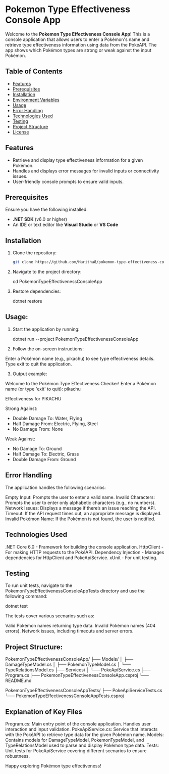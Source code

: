 # Pokemon Type Effectiveness Console App

Welcome to the **Pokemon Type Effectiveness Console App**! This is a console application that allows users to enter a Pokémon's name and retrieve type effectiveness information using data from the PokéAPI. The app shows which Pokémon types are strong or weak against the input Pokémon.

## Table of Contents

- [Features](#features)
- [Prerequisites](#prerequisites)
- [Installation](#installation)
- [Environment Variables](#environment-variables)
- [Usage](#usage)
- [Error Handling](#error-handling)
- [Technologies Used](#technologies-used)
- [Testing](#testing)
- [Project Structure](#project-structure)
- [License](#license)

## Features

- Retrieve and display type effectiveness information for a given Pokémon.
- Handles and displays error messages for invalid inputs or connectivity issues.
- User-friendly console prompts to ensure valid inputs.

## Prerequisites

Ensure you have the following installed:

- **.NET SDK** (v6.0 or higher)
- An IDE or text editor like **Visual Studio** or **VS Code**

## Installation

1. Clone the repository:

   ```sh
   git clone https://github.com/Haritha8/pokemon-type-effectiveness-console.git

2. Navigate to the project directory:

   cd PokemonTypeEffectivenessConsoleApp

3. Restore dependencies:

   dotnet restore


## Usage:

1. Start the application by running:

	dotnet run --project PokemonTypeEffectivenessConsoleApp

2. Follow the on-screen instructions:

Enter a Pokémon name (e.g., pikachu) to see type effectiveness details.
Type exit to quit the application.

3. Output example:

Welcome to the Pokémon Type Effectiveness Checker!
Enter a Pokémon name (or type 'exit' to quit): pikachu

Effectiveness for PIKACHU

Strong Against:
- Double Damage To: Water, Flying
- Half Damage From: Electric, Flying, Steel
- No Damage From: None

Weak Against:
- No Damage To: Ground
- Half Damage To: Electric, Grass
- Double Damage From: Ground

## Error Handling
The application handles the following scenarios:

Empty Input: Prompts the user to enter a valid name.
Invalid Characters: Prompts the user to enter only alphabetic characters (e.g., no numbers).
Network Issues: Displays a message if there’s an issue reaching the API.
Timeout: If the API request times out, an appropriate message is displayed.
Invalid Pokémon Name: If the Pokémon is not found, the user is notified.

## Technologies Used
.NET Core 6.0 - Framework for building the console application.
HttpClient - For making HTTP requests to the PokéAPI.
Dependency Injection - Manages dependencies for HttpClient and PokeApiService.
xUnit - For unit testing.

## Testing

To run unit tests, navigate to the PokemonTypeEffectivenessConsoleAppTests directory and use the following command:

dotnet test

The tests cover various scenarios such as:

Valid Pokémon names returning type data.
Invalid Pokémon names (404 errors).
Network issues, including timeouts and server errors.

## Project Structure:

PokemonTypeEffectivenessConsoleApp/
├── Models/
│   ├── DamageTypeModel.cs
│   ├── PokemonTypeModel.cs
│   └── TypeRelationsModel.cs
├── Services/
│   └── PokeApiService.cs
├── Program.cs
├── PokemonTypeEffectivenessConsoleApp.csproj
└── README.md

PokemonTypeEffectivenessConsoleAppTests/
├── PokeApiServiceTests.cs
└── PokemonTypeEffectivenessConsoleAppTests.csproj

## Explanation of Key Files
Program.cs: Main entry point of the console application. Handles user interaction and input validation.
PokeApiService.cs: Service that interacts with the PokéAPI to retrieve type data for the given Pokémon name.
Models: Contains models for DamageTypeModel, PokemonTypeModel, and TypeRelationsModel used to parse and display Pokémon type data.
Tests: Unit tests for PokeApiService covering different scenarios to ensure robustness.

Happy exploring Pokémon type effectiveness!